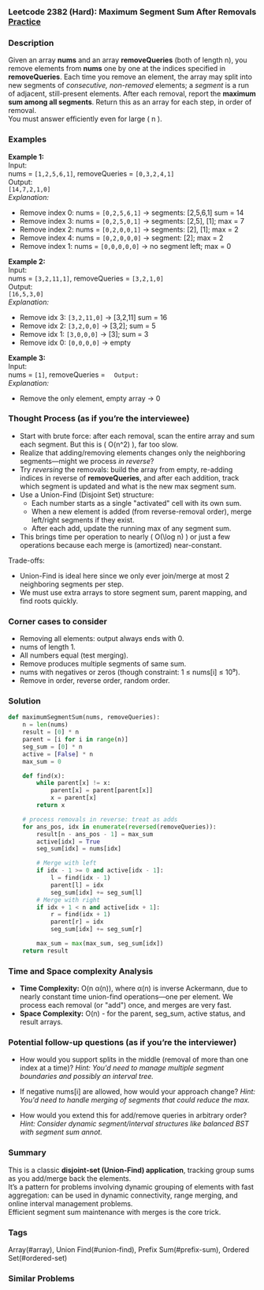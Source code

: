 ### Leetcode 2382 (Hard): Maximum Segment Sum After Removals [Practice](https://leetcode.com/problems/maximum-segment-sum-after-removals)

### Description  
Given an array **nums** and an array **removeQueries** (both of length n), you remove elements from **nums** one by one at the indices specified in **removeQueries**. Each time you remove an element, the array may split into new segments of *consecutive, non-removed* elements; a *segment* is a run of adjacent, still-present elements. After each removal, report the **maximum sum among all segments**. Return this as an array for each step, in order of removal.  
You must answer efficiently even for large \( n \).

### Examples  

**Example 1:**  
Input:  
nums = `[1,2,5,6,1]`, removeQueries = `[0,3,2,4,1]`  
Output:  
`[14,7,2,1,0]`  
*Explanation:*
- Remove index 0: nums = `[0,2,5,6,1]` → segments: [2,5,6,1] sum = 14
- Remove index 3: nums = `[0,2,5,0,1]` → segments: [2,5], [1]; max = 7
- Remove index 2: nums = `[0,2,0,0,1]` → segments: [2], [1]; max = 2
- Remove index 4: nums = `[0,2,0,0,0]` → segment: [2]; max = 2
- Remove index 1: nums = `[0,0,0,0,0]` → no segment left; max = 0

**Example 2:**  
Input:  
nums = `[3,2,11,1]`, removeQueries = `[3,2,1,0]`  
Output:  
`[16,5,3,0]`  
*Explanation:*
- Remove idx 3: `[3,2,11,0]` → [3,2,11] sum = 16
- Remove idx 2: `[3,2,0,0]` → [3,2]; sum = 5
- Remove idx 1: `[3,0,0,0]` → [3]; sum = 3
- Remove idx 0: `[0,0,0,0]` → empty

**Example 3:**  
Input:  
nums = `[1]`, removeQueries = ``  
Output:  
``  
*Explanation:*
- Remove the only element, empty array → 0

### Thought Process (as if you’re the interviewee)  
- Start with brute force: after each removal, scan the entire array and sum each segment. But this is \( O(n^2) \), far too slow.
- Realize that adding/removing elements changes only the neighboring segments—might we process *in reverse*?
- Try *reversing* the removals: build the array from empty, re-adding indices in reverse of **removeQueries**, and after each addition, track which segment is updated and what is the new max segment sum.
- Use a Union-Find (Disjoint Set) structure:
  - Each number starts as a single "activated" cell with its own sum.
  - When a new element is added (from reverse-removal order), merge left/right segments if they exist.
  - After each add, update the running max of any segment sum.
- This brings time per operation to nearly \( O(\log n) \) or just a few operations because each merge is (amortized) near-constant.

Trade-offs:
- Union-Find is ideal here since we only ever join/merge at most 2 neighboring segments per step.
- We must use extra arrays to store segment sum, parent mapping, and find roots quickly.

### Corner cases to consider  
- Removing all elements: output always ends with 0.
- nums of length 1.
- All numbers equal (test merging).
- Remove produces multiple segments of same sum.
- nums with negatives or zeros (though constraint: 1 ≤ nums[i] ≤ 10⁹).
- Remove in order, reverse order, random order.

### Solution

```python
def maximumSegmentSum(nums, removeQueries):
    n = len(nums)
    result = [0] * n
    parent = [i for i in range(n)]
    seg_sum = [0] * n
    active = [False] * n
    max_sum = 0

    def find(x):
        while parent[x] != x:
            parent[x] = parent[parent[x]]
            x = parent[x]
        return x

    # process removals in reverse: treat as adds
    for ans_pos, idx in enumerate(reversed(removeQueries)):
        result[n - ans_pos - 1] = max_sum
        active[idx] = True
        seg_sum[idx] = nums[idx]

        # Merge with left
        if idx - 1 >= 0 and active[idx - 1]:
            l = find(idx - 1)
            parent[l] = idx
            seg_sum[idx] += seg_sum[l]
        # Merge with right
        if idx + 1 < n and active[idx + 1]:
            r = find(idx + 1)
            parent[r] = idx
            seg_sum[idx] += seg_sum[r]

        max_sum = max(max_sum, seg_sum[idx])
    return result
```

### Time and Space complexity Analysis  

- **Time Complexity:** O(n α(n)), where α(n) is inverse Ackermann, due to nearly constant time union-find operations—one per element. We process each removal (or "add") once, and merges are very fast.
- **Space Complexity:** O(n) - for the parent, seg_sum, active status, and result arrays.

### Potential follow-up questions (as if you’re the interviewer)  

- How would you support splits in the middle (removal of more than one index at a time)?
  *Hint: You'd need to manage multiple segment boundaries and possibly an interval tree.*

- If negative nums[i] are allowed, how would your approach change?
  *Hint: You'd need to handle merging of segments that could reduce the max.*

- How would you extend this for add/remove queries in arbitrary order?
  *Hint: Consider dynamic segment/interval structures like balanced BST with segment sum annot.*

### Summary
This is a classic **disjoint-set (Union-Find) application**, tracking group sums as you add/merge back the elements.  
It’s a pattern for problems involving dynamic grouping of elements with fast aggregation: can be used in dynamic connectivity, range merging, and online interval management problems.  
Efficient segment sum maintenance with merges is the core trick.

### Tags
Array(#array), Union Find(#union-find), Prefix Sum(#prefix-sum), Ordered Set(#ordered-set)

### Similar Problems
